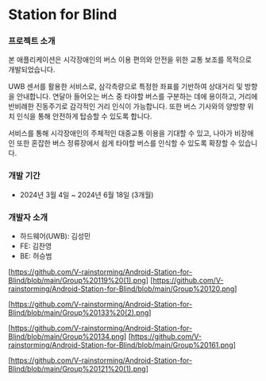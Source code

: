 # Station for Blind

### 프로젝트 소개
본 애플리케이션은 시각장애인의 버스 이용 편의와 안전을 위한 교통 보조를 목적으로 개발되었습니다.

UWB 센서를 활용한 서비스로, 삼각측량으로 특정한 좌표를 기반하여 상대거리 및 방향을 안내합니다. 
연달아 들어오는 버스 중 타야할 버스를 구분하는 데에 용이하고, 거리에 반비례한 진동주기로 감각적인 거리 인식이 가능합니다. 
또한 버스 기사와의 양방향 위치 인식을 통해 안전하게 탑승할 수 있도록 합니다.

서비스를 통해 시각장애인의 주체적인 대중교통 이용을 기대할 수 있고, 나아가 비장애인 또한 혼잡한 버스 정류장에서 쉽게 타야할 버스를 인식할 수 있도록 확장할 수 있습니다.

### 개발 기간
- 2024년 3월 4일 ~ 2024년 6월 18일 (3개월)

### 개발자 소개

- 하드웨어(UWB): 김성민
- FE: 김찬영
- BE: 허승범

[https://github.com/V-rainstorming/Android-Station-for-Blind/blob/main/Group%20119%20(1).png]
[https://github.com/V-rainstorming/Android-Station-for-Blind/blob/main/Group%20120.png]

[https://github.com/V-rainstorming/Android-Station-for-Blind/blob/main/Group%20133%20(2).png]

[https://github.com/V-rainstorming/Android-Station-for-Blind/blob/main/Group%20134.png]
[https://github.com/V-rainstorming/Android-Station-for-Blind/blob/main/Group%20161.png]

[https://github.com/V-rainstorming/Android-Station-for-Blind/blob/main/Group%20121%20(1).png]
